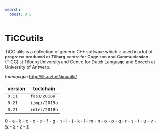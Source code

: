 ```yaml
---
search:
  boost: 0.5
---
```

# TiCCutils

TiCC utils is a collection of generic C++ software which is used in a lot of programs produced at  Tilburg centre for Cognition and Communication (TiCC) at Tilburg University and  Centre for Dutch Language and Speech at University of Antwerp.

*homepage*: <http://ilk.uvt.nl/ticcutils/>

version | toolchain
--------|----------
``0.11`` | ``foss/2016a``
``0.21`` | ``iimpi/2019a``
``0.21`` | ``intel/2018b``

[0](../0/index.md) - [a](../a/index.md) - [b](../b/index.md) - [c](../c/index.md) - [d](../d/index.md) - [e](../e/index.md) - [f](../f/index.md) - [g](../g/index.md) - [h](../h/index.md) - [i](../i/index.md) - [j](../j/index.md) - [k](../k/index.md) - [l](../l/index.md) - [m](../m/index.md) - [n](../n/index.md) - [o](../o/index.md) - [p](../p/index.md) - [q](../q/index.md) - [r](../r/index.md) - [s](../s/index.md) - [t](../t/index.md) - [u](../u/index.md) - [v](../v/index.md) - [w](../w/index.md) - [x](../x/index.md) - [y](../y/index.md) - [z](../z/index.md)

